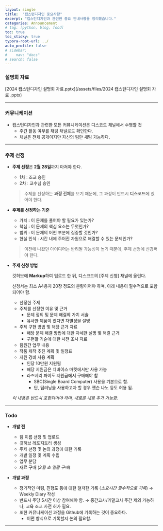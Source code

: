 ```yaml
---
layout: single
title:  "캡스턴디자인 중요사항"
excerpt: "캡스턴디자인과 관련한 중요 안내사항을 정리했습니다."
categories: Announcement
# tag: [python, blog, food]
toc: true
toc_sticky: true
typora-root-url: ../
auto_profile: false
# sidebar:
#    nav: "docs"
# search: false
---
```




### 설명회 자료

[2024 캡스턴디자인 설명회 자료.pptx](/assets/files/2024 캡스턴디자인 설명회 자료 .pptx)

------

### 커뮤니케이션

- 캡스턴디자인과 관련한 모든 커뮤니케이션은 디스코드 채널에서 수행할 것
  - 주간 활동 여부를 채팅 채널로도 확인한다.
  - 채널은 전체 공개이지만 자신의 팀만 채팅 가능하다.

------

### 주제 선정

- **주제 선정**은 **2월 28일**까지 마쳐야 한다.

  - 1차 : 조교 승인
  - 2차 : 교수님 승인

  > 주제를 선정하는 **과정 전체**를 보기 때문에, 그 과정이 반드시 **디스코드**에 있어야 한다.

  

- **주제를 선정하는 기준**

  - 가치 : 이 문제를 풀어야 할 필요가 있는가?
  - 핵심 : 이 문제의 핵심 요소는 무엇인가?
  - 범위 : 이 문제의 어떤 부분에 집중할 것인가?
  - 현실 인식 : 시간 내에 주어진 자원으로 해결할 수 있는 문제인가?

  > 이전에 나왔던 아이디어는 반려될 가능성이 높기 때문에, 주제 선정에 신경써야 한다.

  

- **주제 신청 방법**

  깃허브에 **Markup**하여 업로드 한 뒤, 디스코드의 [주제 신청] 채널에 올린다.

  신청서는 최소 A4용지 20장 정도의 분량이어야 하며, 아래 내용이 필수적으로 포함되어야 함.

  - 선정한 주제
  - 주제를 선정한 이유 및 근거
    - 문제 정의 및 문제 해결의 가치 서술
    - 유사한 제품이 있다면 차별성을 설명
  - 주제 구현 방법 및 해당 근거 자료
    - 해당 문제 해결 방법에 대한 자세한 설명 및 해결 근거
    - 구현할 기술에 대한 사전 조사 자료
  - 팀원간 업무 내용
  - 작품 제작 추진 계획 및 일정표
  - 지원 경비 사용 계획
    - 인당 10만원 지원됨
    - 해당 지원금은 디바이스 마켓에서만 사용 가능
    - 라즈베리 파이도 지원금에서 구매해야 함
      - SBC(Single Board Computer) 사용을 기본으로 함.
      - 단, 딥러닝을 사용하고자 할 경우 젯슨 나노 등도 허용 됨.

  *이 내용은 반드시 포함되어야 하며, 새로운 내용 추가 가능함.*

------

### Todo

- **개발 전**
  
  - 팀 이름 선정 및 업로드
  - 깃허브 레포지토리 생성
  - 주제 선정 및 논의 과정에 대한 기록
  - 개발 일정 및 계획 수립
  - 업무 분담
  - 재료 구매 (*3월 초 일괄 구매*)
  
  
  
- **개발 과정**
  
  - 정기적인 미팅, 진행도 등에 대한 철저한 기록 (*소요시간 필수적으로 기록*) → Weekly Diary 작성
  - 반드시 주당 5시간 이상 참여해야 함. → 중간고사/기말고사 주간 제외 가능하나, 교육 조교 사전 허가 필요.
  - 또한 커뮤니케이션 과정을 Github에 기록하는 것이 중요하다.
    - 어떤 방식으로 기록할지 논의 필요함.

------